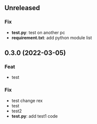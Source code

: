 ## Unreleased

### Fix

- **test.py**: test on another pc
- **requirement.txt**: add python module list

## 0.3.0 (2022-03-05)

### Feat

- test

### Fix

- test change rex
- test
- test2
- **test.py**: add test1 code
